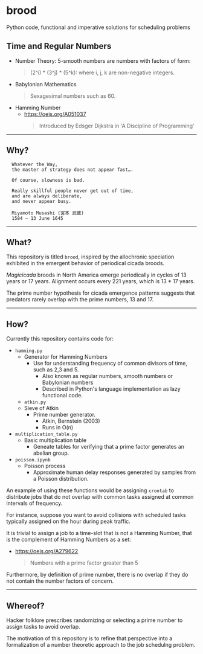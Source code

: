 # brood
Python code, functional and imperative solutions for scheduling problems

## Time and Regular Numbers
* Number Theory: 5-smooth numbers are numbers with factors of form:
  >(2^i) * (3^j) * (5^k): where i, j, k are non-negative integers.
* Babylonian Mathematics
    > Sexagesimal numbers such as 60.
* Hamming Number
    * https://oeis.org/A051037
      > Introduced by Edsger Dijkstra in 'A Discipline of Programming'
---
## Why?
```
  Whatever the Way,
  the master of strategy does not appear fast….

  Of course, slowness is bad.

  Really skillful people never get out of time,
  and are always deliberate,
  and never appear busy.

  Miyamoto Musashi (宮本 武蔵)
  1584 – 13 June 1645
```
---
## What?

This repository is titled `brood`, inspired by the allochronic speciation exhibited in the emergent behavior of periodical cicada broods.

*Magicicada* broods in North America emerge periodically in cycles of 13 years or 17 years. Alignment occurs every 221 years, which is 13 * 17 years.

The prime number hypothesis for cicada emergence patterns suggests that predators rarely overlap with the prime numbers, 13 and 17.

---

## How?
Currently this repository contains code for:
* `hamming.py`
  * Generator for Hamming Numbers
    * Use for understanding frequency of common divisors of time, such as 2,3 and 5.
      * Also known as regular numbers, smooth numbers or Babylonian numbers
      * Described in Python's language implementation as lazy functional code.
  * `atkin.py`
  * Sieve of Atkin
    * Prime number generator.
      * Atkin, Bernstein (2003)
      * Runs in O(n)
* `multiplication_table.py`
  * Basic multiplication table
    * Geneate tables for verifying that a prime factor generates an abelian group.
* `poisson.ipynb`
  * Poisson process
    * Approximate human delay responses generated by samples from a Poisson distribution.

An example of using these functions would be assigning `crontab` to distribute jobs that do not overlap with common tasks assigned at common intervals of frequency.

For instance, suppose you want to avoid collisions with scheduled tasks typically assigned on the hour during peak traffic.

It is trivial to assign a job to a time-slot that is not a Hamming Number, that is the complement of Hamming Numbers as a set:
* https://oeis.org/A279622
  > Numbers with a prime factor greater than 5

Furthermore, by definition of prime number, there is no overlap if they do not contain the number factors of concern.


---
## Whereof?

Hacker folklore prescribes randomizing or selecting a prime number to assign tasks to avoid overlap.

The motivation of this repository is to refine that perspective into a formalization of a number theoretic approach to the job schedulng problem.